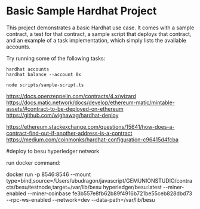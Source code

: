 # Basic Sample Hardhat Project

This project demonstrates a basic Hardhat use case. It comes with a sample contract, a test for that contract, a sample script that deploys that contract, and an example of a task implementation, which simply lists the available accounts.

Try running some of the following tasks:

```shell
hardhat accounts
hardhat balance --account 0x

node scripts/sample-script.ts
```


https://docs.openzeppelin.com/contracts/4.x/wizard
https://docs.matic.network/docs/develop/ethereum-matic/mintable-assets/#contract-to-be-deployed-on-ethereum
https://github.com/wighawag/hardhat-deploy

https://ethereum.stackexchange.com/questions/15641/how-does-a-contract-find-out-if-another-address-is-a-contract
https://medium.com/coinmonks/hardhat-configuration-c96415d4fcba

#deploy to besu hyperledger network

run docker command:

docker run -p 8546:8546 --mount type=bind,source=/Users/ubudragon/javascript/GEMUNIONSTUDIO/contracts/besu/testnode,target=/var/lib/besu hyperledger/besu:latest --miner-enabled --miner-coinbase fe3b557e8fb62b89f4916b721be55ceb828dbd73 --rpc-ws-enabled --network=dev --data-path=/var/lib/besu